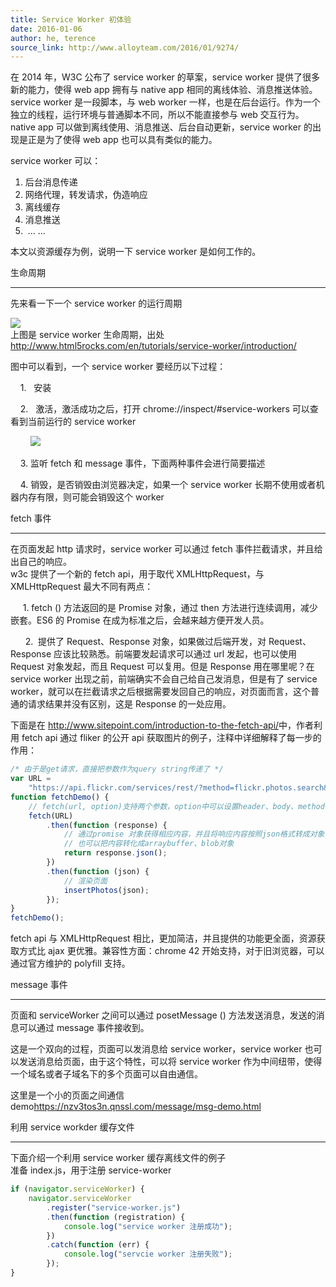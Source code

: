 ```yaml
---
title: Service Worker 初体验
date: 2016-01-06
author: he, terence
source_link: http://www.alloyteam.com/2016/01/9274/
---
```


<!-- {% raw %} - for jekyll -->

在 2014 年，W3C 公布了 service worker 的草案，service worker 提供了很多新的能力，使得 web app 拥有与 native app 相同的离线体验、消息推送体验。  
service worker 是一段脚本，与 web worker 一样，也是在后台运行。作为一个独立的线程，运行环境与普通脚本不同，所以不能直接参与 web 交互行为。native app 可以做到离线使用、消息推送、后台自动更新，service worker 的出现是正是为了使得 web app 也可以具有类似的能力。

service worker 可以：

1.  后台消息传递
2.  网络代理，转发请求，伪造响应
3.  离线缓存
4.  消息推送
5.   ... ...

本文以资源缓存为例，说明一下 service worker 是如何工作的。

生命周期  

* * *

先来看一下一个 service worker 的运行周期

![](http://segmentfault.com/img/bVrKGT)  
上图是 service worker 生命周期，出处 <http://www.html5rocks.com/en/tutorials/service-worker/introduction/>

图中可以看到，一个 service worker 要经历以下过程：

    1\.   安装

    2\.   激活，激活成功之后，打开 chrome://inspect/#service-workers 可以查看到当前运行的 service worker

        ![](http://segmentfault.com/img/bVrKH9)

    3\. 监听 fetch 和 message 事件，下面两种事件会进行简要描述

    4\. 销毁，是否销毁由浏览器决定，如果一个 service worker 长期不使用或者机器内存有限，则可能会销毁这个 worker

fetch 事件  

* * *

在页面发起 http 请求时，service worker 可以通过 fetch 事件拦截请求，并且给出自己的响应。  
w3c 提供了一个新的 fetch api，用于取代 XMLHttpRequest，与 XMLHttpRequest 最大不同有两点：

     1\. fetch () 方法返回的是 Promise 对象，通过 then 方法进行连续调用，减少嵌套。ES6 的 Promise 在成为标准之后，会越来越方便开发人员。

      2.  提供了 Request、Response 对象，如果做过后端开发，对 Request、Response 应该比较熟悉。前端要发起请求可以通过 url 发起，也可以使用 Request 对象发起，而且 Request 可以复用。但是 Response 用在哪里呢？在 service worker 出现之前，前端确实不会自己给自己发消息，但是有了 service worker，就可以在拦截请求之后根据需要发回自己的响应，对页面而言，这个普通的请求结果并没有区别，这是 Response 的一处应用。

下面是在 <http://www.sitepoint.com/introduction-to-the-fetch-api/>中，作者利用 fetch api 通过 fliker 的公开 api 获取图片的例子，注释中详细解释了每一步的作用：

```javascript
/* 由于是get请求，直接把参数作为query string传递了 */
var URL =
    "https://api.flickr.com/services/rest/?method=flickr.photos.search&api_key=your_api_key&format=json&nojsoncallback=1&tags=penguins";
function fetchDemo() {
    // fetch(url, option)支持两个参数，option中可以设置header、body、method信息
    fetch(URL)
        .then(function (response) {
            // 通过promise 对象获得相应内容，并且将响应内容按照json格式转成对象，json()方法调用之后返回的依然是promise对象
            // 也可以把内容转化成arraybuffer、blob对象
            return response.json();
        })
        .then(function (json) {
            // 渲染页面
            insertPhotos(json);
        });
}
fetchDemo();
```

fetch api 与 XMLHttpRequest 相比，更加简洁，并且提供的功能更全面，资源获取方式比 ajax 更优雅。兼容性方面：chrome 42 开始支持，对于旧浏览器，可以通过官方维护的 polyfill 支持。

message 事件  

* * *

页面和 serviceWorker 之间可以通过 posetMessage () 方法发送消息，发送的消息可以通过 message 事件接收到。

这是一个双向的过程，页面可以发消息给 service worker，service worker 也可以发送消息给页面，由于这个特性，可以将 service worker 作为中间纽带，使得一个域名或者子域名下的多个页面可以自由通信。

这里是一个小的页面之间通信 demo<https://nzv3tos3n.qnssl.com/message/msg-demo.html>

利用 service workder 缓存文件  

* * *

下面介绍一个利用 service worker 缓存离线文件的例子  
准备 index.js，用于注册 service-worker

```javascript
if (navigator.serviceWorker) {
    navigator.serviceWorker
        .register("service-worker.js")
        .then(function (registration) {
            console.log("service worker 注册成功");
        })
        .catch(function (err) {
            console.log("servcie worker 注册失败");
        });
}
```


<!-- {% endraw %} - for jekyll -->